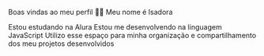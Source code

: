 Boas vindas ao meu perfil 💙💙
Meu nome é Isadora

Estou estudando na Alura
Estou me desenvolvendo na linguagem JavaScript
Utilizo esse espaço para minha organização e compartilhamento dos meu projetos desenvolvidos
